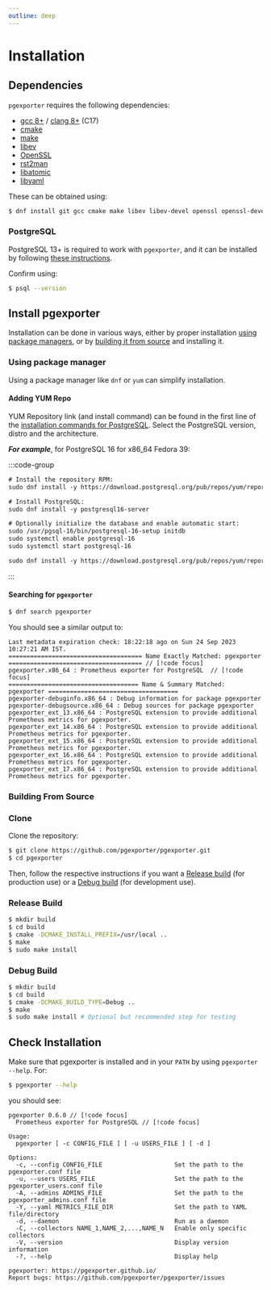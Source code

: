 ```yaml
---
outline: deep
---
```


# Installation

## Dependencies

`pgexporter` requires the following dependencies:
- [gcc 8+](https://gcc.gnu.org/) / [clang 8+](https://clang.llvm.org/) (C17)
- [cmake](https://cmake.org/)
- [make](https://www.gnu.org/software/make/)
- [libev](http://software.schmorp.de/pkg/libev.html)
- [OpenSSL](http://www.openssl.org/)
- [rst2man](https://docutils.sourceforge.io/)
- [libatomic](https://linuxsoft.cern.ch/cern/centos/7/updates/x86_64/repoview/libatomic.html)
- [libyaml](https://pyyaml.org/wiki/LibYAML)
<!-- - [systemd](https://www.freedesktop.org/wiki/Software/systemd/) -->

These can be obtained using:
```sh
$ dnf install git gcc cmake make libev libev-devel openssl openssl-devel systemd systemd-devel python3-docutils libatomic libyaml libyaml-devel
```

### PostgreSQL

PostgreSQL 13+ is required to work with `pgexporter`, and it can be installed by following [these instructions](https://www.postgresql.org/download/).

Confirm using:
```sh
$ psql --version
```

## Install pgexporter

Installation can be done in various ways, either by proper installation [using package managers](#using-package-manager), or by [building it from source](#building-from-source) and installing it.

### Using package manager

Using a package manager like `dnf` or `yum` can simplify installation.

#### Adding YUM Repo

YUM Repository link (and install command) can be found in the first line of the [installation commands for PostgreSQL](https://www.postgresql.org/download/linux/redhat/). Select the PostgreSQL version, distro and the architecture.

_**For example**_, for PostgreSQL 16 for x86_64 Fedora 39:

:::code-group

```txt [Install Instructions]
# Install the repository RPM:
sudo dnf install -y https://download.postgresql.org/pub/repos/yum/reporpms/F-39-x86_64/pgdg-fedora-repo-latest.noarch.rpm // [!code focus]

# Install PostgreSQL:
sudo dnf install -y postgresql16-server

# Optionally initialize the database and enable automatic start:
sudo /usr/pgsql-16/bin/postgresql-16-setup initdb
sudo systemctl enable postgresql-16
sudo systemctl start postgresql-16
```

```txt [YUM Repo URL/Install Command]
sudo dnf install -y https://download.postgresql.org/pub/repos/yum/reporpms/F-39-x86_64/pgdg-fedora-repo-latest.noarch.rpm
```

:::


#### Searching for `pgexporter`

```sh
$ dnf search pgexporter
```

You should see a similar output to:
```
Last metadata expiration check: 18:22:18 ago on Sun 24 Sep 2023 10:27:21 AM IST.
===================================== Name Exactly Matched: pgexporter ===================================== // [!code focus]
pgexporter.x86_64 : Prometheus exporter for PostgreSQL  // [!code focus]
==================================== Name & Summary Matched: pgexporter ====================================
pgexporter-debuginfo.x86_64 : Debug information for package pgexporter
pgexporter-debugsource.x86_64 : Debug sources for package pgexporter
pgexporter_ext_13.x86_64 : PostgreSQL extension to provide additional Prometheus metrics for pgexporter.
pgexporter_ext_14.x86_64 : PostgreSQL extension to provide additional Prometheus metrics for pgexporter.
pgexporter_ext_15.x86_64 : PostgreSQL extension to provide additional Prometheus metrics for pgexporter.
pgexporter_ext_16.x86_64 : PostgreSQL extension to provide additional Prometheus metrics for pgexporter.
pgexporter_ext_17.x86_64 : PostgreSQL extension to provide additional Prometheus metrics for pgexporter.
```

### Building From Source

### Clone

Clone the repository:

```sh
$ git clone https://github.com/pgexporter/pgexporter.git
$ cd pgexporter
```

Then, follow the respective instructions if you want a [Release build](#release-build) (for production use) or a [Debug build](#debug-build) (for development use).

### Release Build

```sh
$ mkdir build
$ cd build
$ cmake -DCMAKE_INSTALL_PREFIX=/usr/local ..
$ make
$ sudo make install
```

### Debug Build

```sh
$ mkdir build
$ cd build
$ cmake -DCMAKE_BUILD_TYPE=Debug ..
$ make
$ sudo make install # Optional but recommended step for testing
```

## Check Installation

Make sure that pgexporter is installed and in your `PATH` by using `pgexporter --help`. For:

```sh
$ pgexporter --help
```

you should see:

```
pgexporter 0.6.0 // [!code focus]
  Prometheus exporter for PostgreSQL // [!code focus]

Usage:
  pgexporter [ -c CONFIG_FILE ] [ -u USERS_FILE ] [ -d ]

Options:
  -c, --config CONFIG_FILE                    Set the path to the pgexporter.conf file
  -u, --users USERS_FILE                      Set the path to the pgexporter_users.conf file
  -A, --admins ADMINS_FILE                    Set the path to the pgexporter_admins.conf file
  -Y, --yaml METRICS_FILE_DIR                 Set the path to YAML file/directory
  -d, --daemon                                Run as a daemon
  -C, --collectors NAME_1,NAME_2,...,NAME_N   Enable only specific collectors
  -V, --version                               Display version information
  -?, --help                                  Display help

pgexporter: https://pgexporter.github.io/
Report bugs: https://github.com/pgexporter/pgexporter/issues
```
